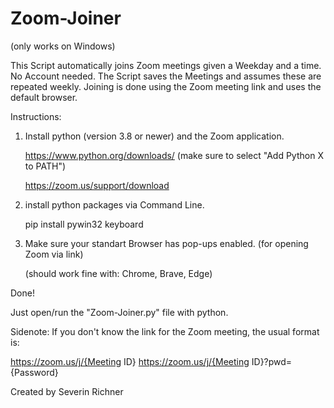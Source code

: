 # Zoom-Joiner

(only works on Windows)

This Script automatically joins Zoom meetings given a Weekday and a time. No Account needed. 
The Script saves the Meetings and assumes these are repeated weekly. Joining is done using the Zoom meeting link and uses the default browser.


Instructions:

1)	Install python (version 3.8 or newer) and the Zoom application.

	https://www.python.org/downloads/ (make sure to select "Add Python X to PATH")

	https://zoom.us/support/download
	

2)	install python packages via Command Line.

	pip install pywin32 keyboard

3)	Make sure your standart Browser has pop-ups enabled. (for opening Zoom via link)

	(should work fine with: Chrome, Brave, Edge)

Done!

Just open/run the "Zoom-Joiner.py" file with python.


Sidenote: If you don't know the link for the Zoom meeting, the usual format is:

https://zoom.us/j/{Meeting ID}
https://zoom.us/j/{Meeting ID}?pwd={Password}



Created by Severin Richner
